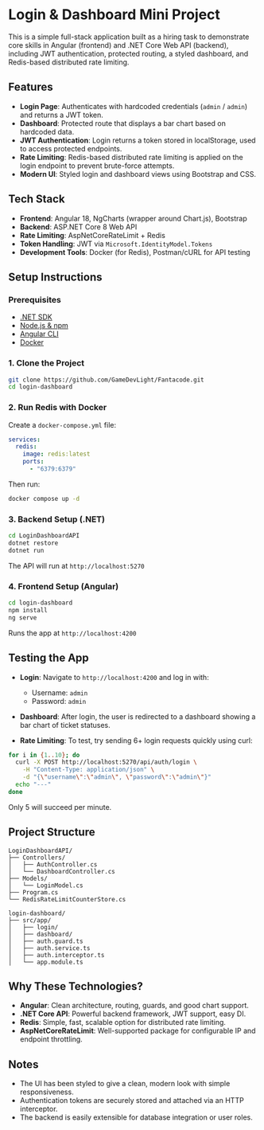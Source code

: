 
# Login & Dashboard Mini Project

This is a simple full-stack application built as a hiring task to demonstrate core skills in Angular (frontend) and .NET Core Web API (backend), including JWT authentication, protected routing, a styled dashboard, and Redis-based distributed rate limiting.

## Features

- **Login Page**: Authenticates with hardcoded credentials (`admin` / `admin`) and returns a JWT token.
- **Dashboard**: Protected route that displays a bar chart based on hardcoded data.
- **JWT Authentication**: Login returns a token stored in localStorage, used to access protected endpoints.
- **Rate Limiting**: Redis-based distributed rate limiting is applied on the login endpoint to prevent brute-force attempts.
- **Modern UI**: Styled login and dashboard views using Bootstrap and CSS.

## Tech Stack

- **Frontend**: Angular 18, NgCharts (wrapper around Chart.js), Bootstrap
- **Backend**: ASP.NET Core 8 Web API
- **Rate Limiting**: AspNetCoreRateLimit + Redis
- **Token Handling**: JWT via `Microsoft.IdentityModel.Tokens`
- **Development Tools**: Docker (for Redis), Postman/cURL for API testing

## Setup Instructions

### Prerequisites

- [.NET SDK](https://dotnet.microsoft.com/download)
- [Node.js & npm](https://nodejs.org/)
- [Angular CLI](https://angular.io/cli)
- [Docker](https://www.docker.com/products/docker-desktop)

### 1. Clone the Project

```bash
git clone https://github.com/GameDevLight/Fantacode.git
cd login-dashboard
```

### 2. Run Redis with Docker

Create a `docker-compose.yml` file:

```yaml
services:
  redis:
    image: redis:latest
    ports:
      - "6379:6379"
```

Then run:

```bash
docker compose up -d
```

### 3. Backend Setup (.NET)

```bash
cd LoginDashboardAPI
dotnet restore
dotnet run
```

The API will run at `http://localhost:5270`

### 4. Frontend Setup (Angular)

```bash
cd login-dashboard
npm install
ng serve
```

Runs the app at `http://localhost:4200`

## Testing the App

- **Login**: Navigate to `http://localhost:4200` and log in with:
  - Username: `admin`
  - Password: `admin`

- **Dashboard**: After login, the user is redirected to a dashboard showing a bar chart of ticket statuses.

- **Rate Limiting**: To test, try sending 6+ login requests quickly using curl:

```bash
for i in {1..10}; do
  curl -X POST http://localhost:5270/api/auth/login \
    -H "Content-Type: application/json" \
    -d "{\"username\":\"admin\", \"password\":\"admin\"}"
  echo "---"
done
```

Only 5 will succeed per minute.

## Project Structure

```
LoginDashboardAPI/
├── Controllers/
│   ├── AuthController.cs
│   └── DashboardController.cs
├── Models/
│   └── LoginModel.cs
├── Program.cs
└── RedisRateLimitCounterStore.cs

login-dashboard/
├── src/app/
│   ├── login/
│   ├── dashboard/
│   ├── auth.guard.ts
│   ├── auth.service.ts
│   ├── auth.interceptor.ts
│   └── app.module.ts
```

## Why These Technologies?

- **Angular**: Clean architecture, routing, guards, and good chart support.
- **.NET Core API**: Powerful backend framework, JWT support, easy DI.
- **Redis**: Simple, fast, scalable option for distributed rate limiting.
- **AspNetCoreRateLimit**: Well-supported package for configurable IP and endpoint throttling.

## Notes

- The UI has been styled to give a clean, modern look with simple responsiveness.
- Authentication tokens are securely stored and attached via an HTTP interceptor.
- The backend is easily extensible for database integration or user roles.
